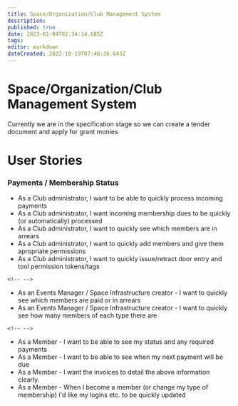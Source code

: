 ```yaml
---
title: Space/Organization/Club Management System
description: 
published: true
date: 2023-01-04T02:34:14.685Z
tags: 
editor: markdown
dateCreated: 2022-10-19T07:48:36.643Z
---
```


# Space/Organization/Club Management System

Currently we are in the specification stage so we can create a tender document and apply for grant monies

# User Stories

### Payments / Membership Status

-   As a Club administrator, I want to be able to quickly process incoming payments
-   As a Club administrator, I want incoming membership dues to be quickly (or automatically) processed
-   As a Club administrator, I want to quickly see which members are in arrears
-   As a Club administrator, I want to quickly add members and give them apropriate permissions
-   As a Club administrator, I want to quickly issue/retract door entry and tool permission tokens/tags

```{=html}
<!-- -->
```
-   As an Events Manager / Space Infrastructure creator - I want to quickly see which members are paid or in arrears
-   As an Events Manager / Space Infrastructure creator - I want to quickly see how many members of each type there are

```{=html}
<!-- -->
```
-   As a Member - I want to be able to see my status and any required payments
-   As a Member - I want to be able to see when my next payment will be due
-   As a Member - I want the invoices to detail the above information clearly.
-   As a Member - When I become a member (or change my type of membership) i'd like my logins etc. to be quickly updated
